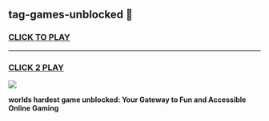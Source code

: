 
## tag-games-unblocked 👋
<h3>
<a href="https://premium.freeplayer.one?title=tag-games-unblocked&ref=14F">CLICK TO PLAY</a></h3>
<hr>

<h3>
<a href="https://premium.freeplayer.one?title=tag-games-unblocked&ref=14F">CLICK 2 PLAY</a>
  
</h3>

<a href="https://premium.freeplayer.one?title=tag-games-unblocked&ref=12F/"><img src="https://clearcache.store/games.png"></a>


**worlds hardest game unblocked: Your Gateway to Fun and Accessible Online Gaming**
